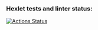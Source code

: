 ### Hexlet tests and linter status:
[![Actions Status](https://github.com/MenzurenkoKirill/java-project-71/workflows/hexlet-check/badge.svg)](https://github.com/MenzurenkoKirill/java-project-71/actions)